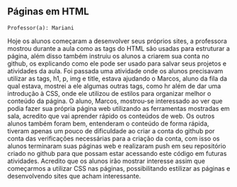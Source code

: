 ## Páginas em HTML

` Professor(a): Mariani `

Hoje os alunos começaram a desenvolver seus próprios sites, a professora mostrou durante a aula como as tags do HTML são usadas para estruturar a página, além disso também instruiu os alunos a criarem sua conta no github, os explicando como ele pode ser usado para salvar seus projetos e atividades da aula.
Foi passada uma atividade onde os alunos precisavam utilizar as tags, h1, p, img e title, estava ajudando o Marcos, aluno da fila da qual estava, mostrei a ele algumas outras tags, como hr além de dar uma introdução à CSS, onde ele utilizou de estilos para organizar melhor o conteúdo da página. O aluno, Marcos, mostrou-se interessado ao ver que podia fazer sua própria página web utilizando as ferramentas mostradas em sala, acredito que vai aprender rápido os conteúdos de web.
Os outros alunos também foram bem, entenderam o conteúdo de forma rápida, tiveram apenas um pouco de dificuldade ao criar a conta do github por conta das verificações necessárias para a criação da conta, com isso os alunos terminaram suas páginas web e realizaram push em seu repositório criado no github para que possam estar acessando este código em futuras atividades.
Acredito que os alunos irão mostrar interesse assim que começarmos a utilizar CSS nas páginas, possibilitando estilizar as páginas e desenvolvendo sites que acham interessante.

